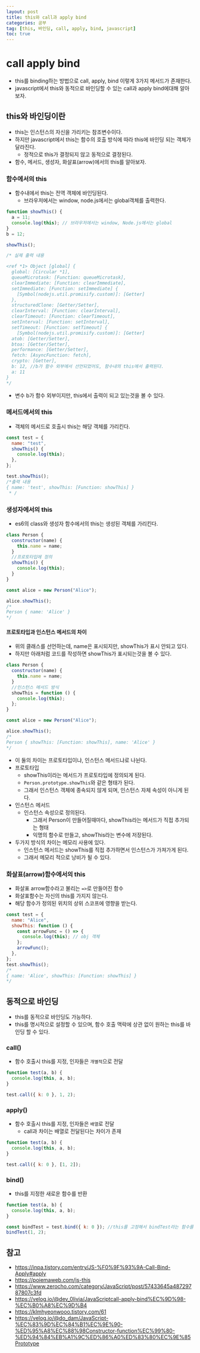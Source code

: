 ```yaml
---
layout: post
title: this와 call과 apply bind
categories: 공부
tag: [this, 바인딩, call, apply, bind, javascript]
toc: true
---
```


# call apply bind

- this를 binding하는 방법으로 call, apply, bind 이렇게 3가지 메서드가 존재한다.
- javascript에서 this와 동적으로 바인딩할 수 있는 call과 apply bind에대해 알아보자.

## this와 바인딩이란

- this는 인스턴스의 자신을 가리키는 참조변수이다.
- 하지만 javascript에서 this는 함수의 호출 방식에 따라 this에 바인딩 되는 객체가 달라진다.
  - 정적으로 this가 결정되지 않고 동적으로 결정된다.
- 함수, 메서드, 생성자, 화살표(arrow)에서의 this를 알아보자.

### 함수에서의 this

- 함수내에서 this는 전역 객체에 바인딩된다.
  - 브라우저에서는 window, node.js에서는 global객체를 출력한다.

```js
function showThis() {
  a = 11;
  console.log(this); // 브라우저에서는 window, Node.js에서는 global
}
b = 12;

showThis();

/* 실제 출력 내용

<ref *1> Object [global] {
  global: [Circular *1],
  queueMicrotask: [Function: queueMicrotask],
  clearImmediate: [Function: clearImmediate],
  setImmediate: [Function: setImmediate] {
    [Symbol(nodejs.util.promisify.custom)]: [Getter]
  },
  structuredClone: [Getter/Setter],
  clearInterval: [Function: clearInterval],
  clearTimeout: [Function: clearTimeout],
  setInterval: [Function: setInterval],
  setTimeout: [Function: setTimeout] {
    [Symbol(nodejs.util.promisify.custom)]: [Getter]
  atob: [Getter/Setter],
  btoa: [Getter/Setter],
  performance: [Getter/Setter],
  fetch: [AsyncFunction: fetch],
  crypto: [Getter],
  b: 12, //b가 함수 외부에서 선언되었어도, 함수내의 this에서 출력된다.
  a: 11
} 
*/
```

- 변수 b가 함수 외부이지만, this에서 출력이 되고 있는것을 볼 수 있다.

### 메서드에서의 this

- 객체의 메서드로 호출시 this는 해당 객체를 가리킨다.

```js
const test = {
  name: "test",
  showThis() {
    console.log(this);
  },
};

test.showThis();
/*출력 내용
{ name: 'test', showThis: [Function: showThis] }
 * /

```

### 생성자에서의 this

- es6의 class와 생성자 함수에서의 this는 생성된 객체를 가리킨다.

```js
class Person {
  constructor(name) {
    this.name = name;
  }
  //프로토타입에 정의
  showThis() {
    console.log(this);
  }
}

const alice = new Person("Alice");

alice.showThis();
/*
Person { name: 'Alice' }
*/
```

#### 프로토타입과 인스턴스 메서드의 차이

- 위의 클래스를 선언하는데, name은 표시되지만, showThis가 표시 안되고 있다.
- 하지만 아래처럼 코드를 작성하면 showThis가 표시되는것을 볼 수 있다.

```js
class Person {
  constructor(name) {
    this.name = name;
  }
  //인스턴스 메서드 방식
  showThis = function () {
    console.log(this);
  };
}

const alice = new Person("Alice");

alice.showThis();
/*
Person { showThis: [Function: showThis], name: 'Alice' }
*/
```

- 이 둘의 차이는 프로토타입이냐, 인스턴스 메서드냐로 나뉜다.
- 프로토타입
  - showThis이라는 메서드가 프로토타입에 정의되게 된다.
  - `Person.prototype.showThis`와 같은 형태가 된다.
  - 그래서 인스턴스 객체에 종속되지 않게 되며, 인스턴스 자체 속성이 아니게 된다.
- 인스턴스 메서드
  - 인스턴스 속성으로 정의된다.
    - 그래서 Person이 만들어질때마다, showThis라는 메서드가 직접 추가되는 형태
    - 익명의 함수로 만들고, showThis라는 변수에 저장된다.
- 두가지 방식의 차이는 메모리 사용에 있다.
  - 인스턴스 메서드는 showThis를 직접 추가하면서 인스턴스가 가져가게 된다.
  - 그래서 메모리 적으로 낭비가 될 수 있다.

### 화살표(arrow)함수에서의 this

- 화살표 arrow함수라고 불리는 `=>`로 만들어진 함수
- 화살표함수는 자신의 this를 가지지 않는다.
- 해당 함수가 정의된 위치의 상위 스코프에 영향을 받는다.

```js
const test = {
  name: "Alice",
  showThis: function () {
    const arrowFunc = () => {
      console.log(this); // obj 객체
    };
    arrowFunc();
  },
};
test.showThis();
/*
{ name: 'Alice', showThis: [Function: showThis] }
*/
```

## 동적으로 바인딩

- this를 동적으로 바인딩도 가능하다.
- this를 명시적으로 설정할 수 있으며, 함수 호출 맥락에 상관 없이 원하는 this를 바인딩 할 수 있다.

### call()

- 함수 호출시 this를 지정, 인자들은 `개별적`으로 전달

```js
function test(a, b) {
  console.log(this, a, b);
}

test.call({ k: 0 }, 1, 2);
```

### apply()

- 함수 호출시 this를 지정, 인자들은 `배열`로 전달
  - call과 차이는 배열로 전달된다는 차이가 존재

```js
function test(a, b) {
  console.log(this, a, b);
}

test.call({ k: 0 }, [1, 2]);
```

### bind()

- this를 지정한 새로운 함수를 반환

```js
function test(a, b) {
  console.log(this, a, b);
}

const bindTest = test.bind({ k: 0 }); //this를 고정해서 bindTest라는 함수를 생성
bindTest(1, 2);
```

## 참고

- https://inpa.tistory.com/entry/JS-%F0%9F%93%9A-Call-Bind-Apply#apply
- https://poiemaweb.com/js-this
- https://www.zerocho.com/category/JavaScript/post/57433645a48729787807c3fd
- https://velog.io/@dev_0livia/JavaScriptcall-apply-bind%EC%9D%98-%EC%B0%A8%EC%9D%B4
- https://klmhyeonwooo.tistory.com/61
- https://velog.io/@do_dam/JavaScript-%EC%83%9D%EC%84%B1%EC%9E%90-%ED%95%A8%EC%88%98Constructor-function%EC%99%80-%ED%94%84%EB%A1%9C%ED%86%A0%ED%83%80%EC%9E%85Prototype
